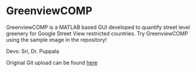 # GreenviewCOMP
GreenviewCOMP is a MATLAB based GUI developed to quantify street level greenery for Google Street View restricted countries. Try GreenviewCOMP using the sample image in the repository! 

Devs: Sri, Dr. Puppala






Original Git upload can be found [here](https://github.com/bmuosgs/bmugvi) 
